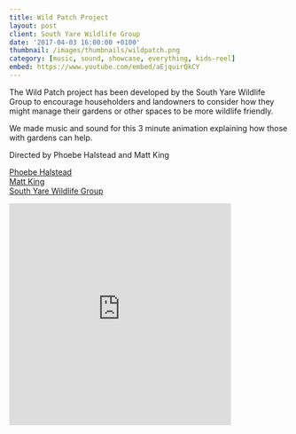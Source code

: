 ```yaml
---
title: Wild Patch Project
layout: post
client: South Yare Wildlife Group
date: '2017-04-03 16:00:00 +0100'
thumbnail: /images/thumbnails/wildpatch.png
category: [music, sound, showcase, everything, kids-reel]
embed: https://www.youtube.com/embed/aEjquirQkCY
---
```


The Wild Patch project has been developed by the South Yare Wildlife Group to encourage householders and landowners to consider how they might manage their gardens or other spaces to be more wildlife friendly.

We made music and sound for this 3 minute animation explaining how those with gardens can help.

Directed by Phoebe Halstead and Matt King

[Phoebe Halstead](http://cargocollective.com/phoebemayhalstead)  
[Matt King](http://www.mattjking.co.uk/)  
[South Yare Wildlife Group](http://southyarewildlifegroup.org/)

<iframe id="bc" style="border: 0; width: 400px; height: 400px;" src="https://bandcamp.com/EmbeddedPlayer/track=1827674405/size=large/bgcol=ffffff/linkcol=333333/minimal=true/transparent=true/" seamless><a href="http://skillbard.bandcamp.com/track/wild-patch">Wild Patch by Skillbard</a></iframe>
